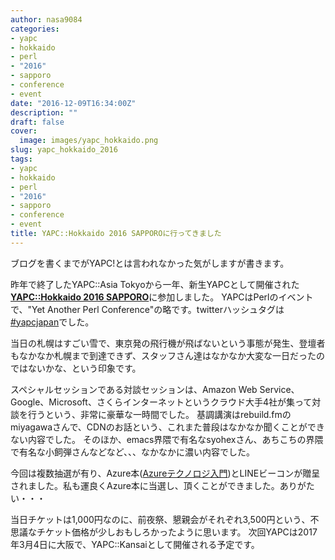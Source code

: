```yaml
---
author: nasa9084
categories:
- yapc
- hokkaido
- perl
- "2016"
- sapporo
- conference
- event
date: "2016-12-09T16:34:00Z"
description: ""
draft: false
cover:
  image: images/yapc_hokkaido.png
slug: yapc_hokkaido_2016
tags:
- yapc
- hokkaido
- perl
- "2016"
- sapporo
- conference
- event
title: YAPC::Hokkaido 2016 SAPPOROに行ってきました
---
```



ブログを書くまでがYAPC!とは言われなかった気がしますが書きます。

昨年で終了したYAPC::Asia Tokyoから一年、新生YAPCとして開催された[**YAPC::Hokkaido 2016 SAPPORO**](http://yapcjapan.org/2016hokkaido/)に参加しました。
YAPCはPerlのイベントで、"Yet Another Perl Conference"の略です。twitterハッシュタグは[#yapcjapan](https://twitter.com/hashtag/yapcjapan)でした。

当日の札幌はすごい雪で、東京発の飛行機が飛ばないという事態が発生、登壇者もなかなか札幌まで到達できず、スタッフさん達はなかなか大変な一日だったのではないかな、という印象です。

スペシャルセッションである対談セッションは、Amazon Web Service、Google、Microsoft、さくらインターネットというクラウド大手4社が集って対談を行うという、非常に豪華な一時間でした。
基調講演はrebuild.fmのmiyagawaさんで、CDNのお話という、これまた普段はなかなか聞くことができない内容でした。
そのほか、emacs界隈で有名なsyohexさん、あちこちの界隈で有名な小飼弾さんなどなど、、、なかなかに濃い内容でした。

今回は複数抽選が有り、Azure本([Azureテクノロジ入門](http://amzn.to/2hpRrQj]))とLINEビーコンが贈呈されました。私も運良くAzure本に当選し、頂くことができました。ありがたい・・・

当日チケットは1,000円なのに、前夜祭、懇親会がそれぞれ3,500円という、不思議なチケット価格が少しおもしろかったように思います。
次回YAPCは2017年3月4日に大阪で、YAPC::Kansaiとして開催される予定です。

